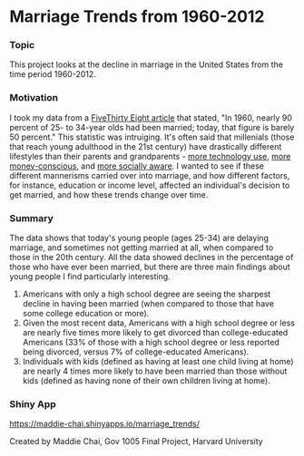 # Marriage Trends from 1960-2012

### Topic
This project looks at the decline in marriage in the United States from the time period 1960-2012.

### Motivation
I took my data from a [FiveThirty Eight article](https://fivethirtyeight.com/features/marriage-isnt-dead-yet/) that stated, "In 1960, nearly 90 percent of 25- to 34-year olds had been married; today, that figure is barely 50 percent." This statistic was intruiging. It's often said that millenials (those that reach young adulthood in the 21st century) have drastically different lifestyles than their parents and grandparents - [more technology use](http://www.pewresearch.org/fact-tank/2018/05/02/millennials-stand-out-for-their-technology-use-but-older-generations-also-embrace-digital-life/), [more money-conscious](https://www.investopedia.com/articles/personal-finance/021914/money-habits-millennials.asp), and [more socially aware](https://www.forbes.com/sites/wesgay/2017/08/11/millennials-social-responsibility/#6f05f38617d8). I wanted to see if these different mannerisms carried over into marriage, and how different factors, for instance, education or income level, affected an individual's decision to get married, and how these trends change over time.

### Summary
The data shows that today's young people (ages 25-34) are delaying marriage, and sometimes not getting married at all, when compared to those in the 20th century. All the data showed declines in the percentage of those who have ever been married, but there are three main findings about young people I find particularly interesting.
1. Americans with only a high school degree are seeing the sharpest decline in having been married (when compared to those that have some college education or more). 
2. Given the most recent data, Americans with a high school degree or less are nearly five times more likely to get divorced than college-educated Americans (33% of those with a high school degree or less reported being divorced, versus 7% of college-educated Americans).
3. Individuals with kids (defined as having at least one child living at home) are nearly 4 times more likely to have been married than those without kids (defined as having none of their own children living at home).

### Shiny App
https://maddie-chai.shinyapps.io/marriage_trends/

Created by Maddie Chai, Gov 1005 Final Project, Harvard University 
